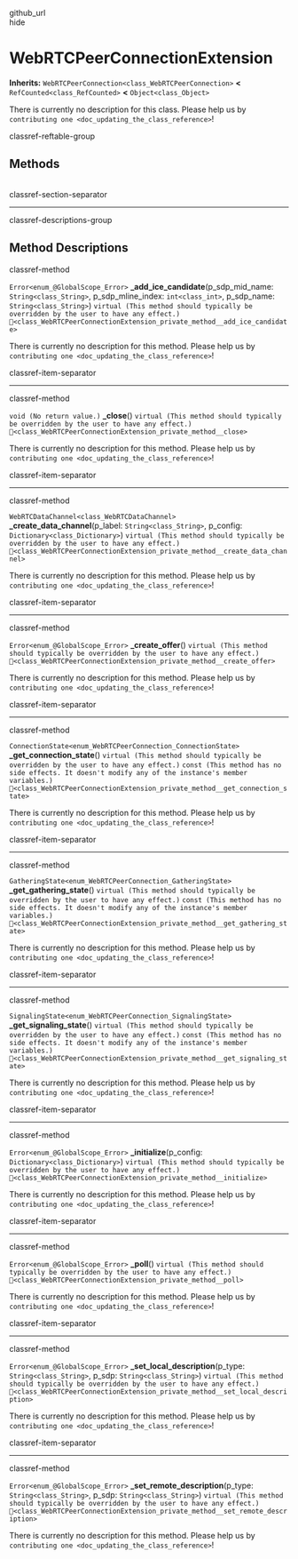 github\_url  
hide

# WebRTCPeerConnectionExtension

**Inherits:** `WebRTCPeerConnection<class_WebRTCPeerConnection>`
**&lt;** `RefCounted<class_RefCounted>` **&lt;** `Object<class_Object>`

There is currently no description for this class. Please help us by
`contributing one <doc_updating_the_class_reference>`!

classref-reftable-group

## Methods

<table>
<tbody>
<tr>
</tr>
<tr>
</tr>
<tr>
</tr>
<tr>
</tr>
<tr>
</tr>
<tr>
</tr>
<tr>
</tr>
<tr>
</tr>
<tr>
</tr>
<tr>
</tr>
<tr>
</tr>
</tbody>
</table>

classref-section-separator

------------------------------------------------------------------------

classref-descriptions-group

## Method Descriptions

classref-method

`Error<enum_@GlobalScope_Error>`
**\_add\_ice\_candidate**(p\_sdp\_mid\_name: `String<class_String>`,
p\_sdp\_mline\_index: `int<class_int>`, p\_sdp\_name:
`String<class_String>`)
`virtual (This method should typically be overridden by the user to have any effect.)`
`🔗<class_WebRTCPeerConnectionExtension_private_method__add_ice_candidate>`

There is currently no description for this method. Please help us by
`contributing one <doc_updating_the_class_reference>`!

classref-item-separator

------------------------------------------------------------------------

classref-method

`void (No return value.)` **\_close**()
`virtual (This method should typically be overridden by the user to have any effect.)`
`🔗<class_WebRTCPeerConnectionExtension_private_method__close>`

There is currently no description for this method. Please help us by
`contributing one <doc_updating_the_class_reference>`!

classref-item-separator

------------------------------------------------------------------------

classref-method

`WebRTCDataChannel<class_WebRTCDataChannel>`
**\_create\_data\_channel**(p\_label: `String<class_String>`, p\_config:
`Dictionary<class_Dictionary>`)
`virtual (This method should typically be overridden by the user to have any effect.)`
`🔗<class_WebRTCPeerConnectionExtension_private_method__create_data_channel>`

There is currently no description for this method. Please help us by
`contributing one <doc_updating_the_class_reference>`!

classref-item-separator

------------------------------------------------------------------------

classref-method

`Error<enum_@GlobalScope_Error>` **\_create\_offer**()
`virtual (This method should typically be overridden by the user to have any effect.)`
`🔗<class_WebRTCPeerConnectionExtension_private_method__create_offer>`

There is currently no description for this method. Please help us by
`contributing one <doc_updating_the_class_reference>`!

classref-item-separator

------------------------------------------------------------------------

classref-method

`ConnectionState<enum_WebRTCPeerConnection_ConnectionState>`
**\_get\_connection\_state**()
`virtual (This method should typically be overridden by the user to have any effect.)`
`const (This method has no side effects. It doesn't modify any of the instance's member variables.)`
`🔗<class_WebRTCPeerConnectionExtension_private_method__get_connection_state>`

There is currently no description for this method. Please help us by
`contributing one <doc_updating_the_class_reference>`!

classref-item-separator

------------------------------------------------------------------------

classref-method

`GatheringState<enum_WebRTCPeerConnection_GatheringState>`
**\_get\_gathering\_state**()
`virtual (This method should typically be overridden by the user to have any effect.)`
`const (This method has no side effects. It doesn't modify any of the instance's member variables.)`
`🔗<class_WebRTCPeerConnectionExtension_private_method__get_gathering_state>`

There is currently no description for this method. Please help us by
`contributing one <doc_updating_the_class_reference>`!

classref-item-separator

------------------------------------------------------------------------

classref-method

`SignalingState<enum_WebRTCPeerConnection_SignalingState>`
**\_get\_signaling\_state**()
`virtual (This method should typically be overridden by the user to have any effect.)`
`const (This method has no side effects. It doesn't modify any of the instance's member variables.)`
`🔗<class_WebRTCPeerConnectionExtension_private_method__get_signaling_state>`

There is currently no description for this method. Please help us by
`contributing one <doc_updating_the_class_reference>`!

classref-item-separator

------------------------------------------------------------------------

classref-method

`Error<enum_@GlobalScope_Error>` **\_initialize**(p\_config:
`Dictionary<class_Dictionary>`)
`virtual (This method should typically be overridden by the user to have any effect.)`
`🔗<class_WebRTCPeerConnectionExtension_private_method__initialize>`

There is currently no description for this method. Please help us by
`contributing one <doc_updating_the_class_reference>`!

classref-item-separator

------------------------------------------------------------------------

classref-method

`Error<enum_@GlobalScope_Error>` **\_poll**()
`virtual (This method should typically be overridden by the user to have any effect.)`
`🔗<class_WebRTCPeerConnectionExtension_private_method__poll>`

There is currently no description for this method. Please help us by
`contributing one <doc_updating_the_class_reference>`!

classref-item-separator

------------------------------------------------------------------------

classref-method

`Error<enum_@GlobalScope_Error>` **\_set\_local\_description**(p\_type:
`String<class_String>`, p\_sdp: `String<class_String>`)
`virtual (This method should typically be overridden by the user to have any effect.)`
`🔗<class_WebRTCPeerConnectionExtension_private_method__set_local_description>`

There is currently no description for this method. Please help us by
`contributing one <doc_updating_the_class_reference>`!

classref-item-separator

------------------------------------------------------------------------

classref-method

`Error<enum_@GlobalScope_Error>` **\_set\_remote\_description**(p\_type:
`String<class_String>`, p\_sdp: `String<class_String>`)
`virtual (This method should typically be overridden by the user to have any effect.)`
`🔗<class_WebRTCPeerConnectionExtension_private_method__set_remote_description>`

There is currently no description for this method. Please help us by
`contributing one <doc_updating_the_class_reference>`!
